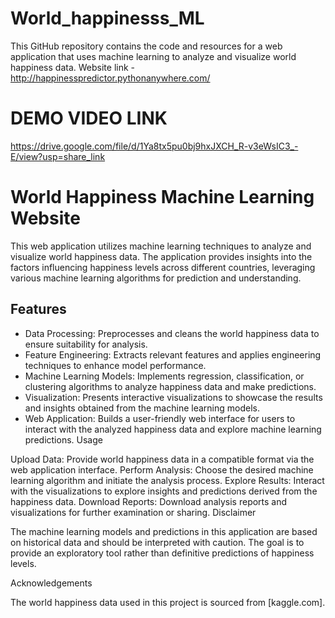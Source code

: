 # World_happinesss_ML
This GitHub repository contains the code and resources for a web application that uses machine learning to analyze and visualize world happiness data. Website link  - http://happinesspredictor.pythonanywhere.com/ 

# DEMO VIDEO LINK 
https://drive.google.com/file/d/1Ya8tx5pu0bj9hxJXCH_R-v3eWsIC3_-E/view?usp=share_link 


# World Happiness Machine Learning Website

This web application utilizes machine learning techniques to analyze and visualize world happiness data. The application provides insights into the factors influencing happiness levels across different countries, leveraging various machine learning algorithms for prediction and understanding.

## Features

- Data Processing: Preprocesses and cleans the world happiness data to ensure suitability for analysis.
- Feature Engineering: Extracts relevant features and applies engineering techniques to enhance model performance.
- Machine Learning Models: Implements regression, classification, or clustering algorithms to analyze happiness data and make predictions.
- Visualization: Presents interactive visualizations to showcase the results and insights obtained from the machine learning models.
- Web Application: Builds a user-friendly web interface for users to interact with the analyzed happiness data and explore machine learning predictions.
Usage

Upload Data: Provide world happiness data in a compatible format via the web application interface.
Perform Analysis: Choose the desired machine learning algorithm and initiate the analysis process.
Explore Results: Interact with the visualizations to explore insights and predictions derived from the happiness data.
Download Reports: Download analysis reports and visualizations for further examination or sharing.
Disclaimer

The machine learning models and predictions in this application are based on historical data and should be interpreted with caution. The goal is to provide an exploratory tool rather than definitive predictions of happiness levels.

Acknowledgements

The world happiness data used in this project is sourced from [kaggle.com].

